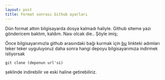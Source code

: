 ```yaml
---
layout: post
title: Format sonrası Github ayarları
---
```

Dün format attım bilgisayarda dosya kalmadı haliyle. Github siteme yazı göndericem baktım, kaldım. Nası olcak die..
Şöyle imiş;

Önce bilgisayarımızla github arasındaki bağı kurmak için [bu](http://help.github.com/linux-set-up-git/) linkteki adımları teker teker uyguluyoruz daha sonra hangi depoyu bilgisayarımıza indirmek istiyorsak 

	git clone (deponun url'si)
şeklinde indirebilir ve eski haline getirebiliriz.

